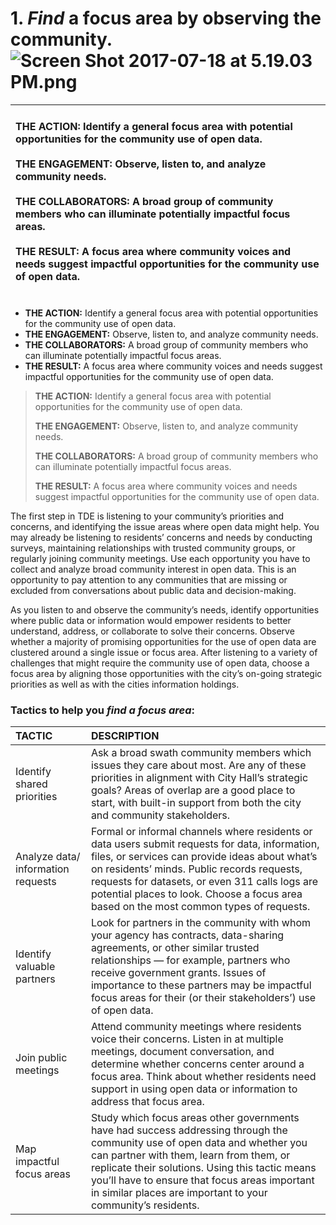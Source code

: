 # 1. _Find_ a focus area by observing the community.![](https://lh5.googleusercontent.com/iTa5pxWgGBzU4vN-fEvJgV2yet4MoMyEaCNpJvYi-qgZPXz_ZWfLuhQVkdWs1Ny5yUy-P88OYcMKt6-nWaBqga1lbQcBfmw29lB7cpeZ5i9Raa7koamw90AD7ULBFyYDudB768mq "Screen Shot 2017-07-18 at 5.19.03 PM.png")

| <br>THE ACTION: Identify a general focus area with potential opportunities for the community use of open data.<br><br>THE ENGAGEMENT: Observe, listen to, and analyze community needs.<br><br>THE COLLABORATORS: A broad group of community members who can illuminate potentially impactful focus areas.<br><br>THE RESULT: A focus area where community voices and needs suggest impactful opportunities for the community use of open data.<br><br> |
| :--- |


* **THE ACTION:** Identify a general focus area with potential opportunities for the community use of open data.
* **THE ENGAGEMENT:** Observe, listen to, and analyze community needs.
* **THE COLLABORATORS:** A broad group of community members who can illuminate potentially impactful focus areas.
* **THE RESULT:** A focus area where community voices and needs suggest impactful opportunities for the community use of open data.

> **THE ACTION:** Identify a general focus area with potential opportunities for the community use of open data.
>
> **THE ENGAGEMENT:** Observe, listen to, and analyze community needs.
>
> **THE COLLABORATORS:** A broad group of community members who can illuminate potentially impactful focus areas.
>
> **THE RESULT:** A focus area where community voices and needs suggest impactful opportunities for the community use of open data.

The first step in TDE is listening to your community’s priorities and concerns, and identifying the issue areas where open data might help. You may already be listening to residents’ concerns and needs by conducting surveys, maintaining relationships with trusted community groups, or regularly joining community meetings. Use each opportunity you have to collect and analyze broad community interest in open data. This is an opportunity to pay attention to any communities that are missing or excluded from conversations about public data and decision-making.

As you listen to and observe the community’s needs, identify opportunities where public data or information would empower residents to better understand, address, or collaborate to solve their concerns. Observe whether a majority of promising opportunities for the use of open data are clustered around a single issue or focus area. After listening to a variety of challenges that might require the community use of open data, choose a focus area by aligning those opportunities with the city’s on-going strategic priorities as well as with the cities information holdings.

### Tactics to help you _find a focus area_:

| **TACTIC** | **DESCRIPTION** |
| :--- | :--- |
| Identify shared priorities | Ask a broad swath community members which issues they care about most. Are any of these priorities in alignment with City Hall’s strategic goals? Areas of overlap are a good place to start, with built-in support from both the city and community stakeholders. |
| Analyze data/ information requests | Formal or informal channels where residents or data users submit requests for data, information, files, or services can provide ideas about what’s on residents’ minds. Public records requests, requests for datasets, or even 311 calls logs are potential places to look. Choose a focus area based on the most common types of requests. |
| Identify valuable partners | Look for partners in the community with whom your agency has contracts, data-sharing agreements, or other similar trusted relationships — for example, partners who receive government grants. Issues of importance to these partners may be impactful focus areas for their \(or their stakeholders’\) use of open data. |
| Join public meetings | Attend community meetings where residents voice their concerns. Listen in at multiple meetings, document conversation, and determine whether concerns center around a focus area. Think about whether residents need support in using open data or information to address that focus area. |
| Map impactful focus areas | Study which focus areas other governments have had success addressing through the community use of open data and whether you can partner with them, learn from them, or replicate their solutions. Using this tactic means you’ll have to ensure that focus areas important in similar places are important to your community’s residents. |




